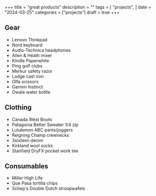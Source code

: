 +++
title = "great products"
description = ""
tags = [
    "projects",
]
date = "2024-03-25"
categories = ["projects"]
draft = true
+++

## Gear
- Lenovo Thinkpad
- Nord keyboard
- Audio-Technica headphones
- Allen & Heath mixer
- Kindle Paperwhite
- Ping golf clubs
- Merkur safety razor
- Lodge cast iron
- Olfa scissors
- Garmin Instinct
- Owala water bottle

## Clothing
- Canada West Boots
- Patagonia Better Sweater 1/4 zip
- Lululemon ABC pants/joggers
- Reigning Champ crewnecks
- 3sixteen denim
- Kirkland wool socks
- Stanfield DryFX pocket work tee

## Consumables
- Miller High Life
- Que Pasa tortilla chips
- Schep's Double Dutch stroopwafels


